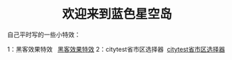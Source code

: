 <h1 style="text-align:center;width:100%;">欢迎来到蓝色星空岛</h1>

自己平时写的一些小特效：

  1：黑客效果特效   <a href="../effects/黑客效果特效.html" target="_blank">黑客效果特效</a>
  2：citytest省市区选择器  <a href="../effects/citytest省市区选择器.html" target="_blank">citytest省市区选择器</a>
